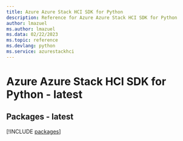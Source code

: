 ```yaml
---
title: Azure Azure Stack HCI SDK for Python
description: Reference for Azure Azure Stack HCI SDK for Python
author: lmazuel
ms.author: lmazuel
ms.data: 02/22/2023
ms.topic: reference
ms.devlang: python
ms.service: azurestackhci
---
```

# Azure Azure Stack HCI SDK for Python - latest
## Packages - latest
[!INCLUDE [packages](azure-stack-hci-index.md)]